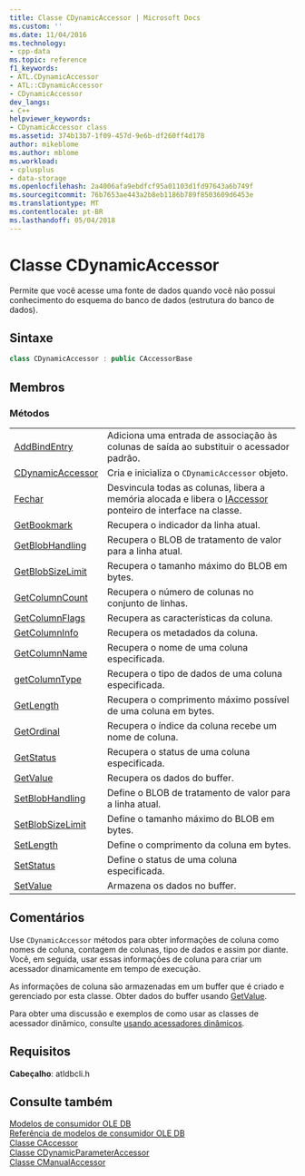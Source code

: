 ```yaml
---
title: Classe CDynamicAccessor | Microsoft Docs
ms.custom: ''
ms.date: 11/04/2016
ms.technology:
- cpp-data
ms.topic: reference
f1_keywords:
- ATL.CDynamicAccessor
- ATL::CDynamicAccessor
- CDynamicAccessor
dev_langs:
- C++
helpviewer_keywords:
- CDynamicAccessor class
ms.assetid: 374b13b7-1f09-457d-9e6b-df260ff4d178
author: mikeblome
ms.author: mblome
ms.workload:
- cplusplus
- data-storage
ms.openlocfilehash: 2a4006afa9ebdfcf95a01103d1fd97643a6b749f
ms.sourcegitcommit: 76b7653ae443a2b8eb1186b789f8503609d6453e
ms.translationtype: MT
ms.contentlocale: pt-BR
ms.lasthandoff: 05/04/2018
---
```

# <a name="cdynamicaccessor-class"></a>Classe CDynamicAccessor
Permite que você acesse uma fonte de dados quando você não possui conhecimento do esquema do banco de dados (estrutura do banco de dados).  
  
## <a name="syntax"></a>Sintaxe

```cpp
class CDynamicAccessor : public CAccessorBase  
```  
  
## <a name="members"></a>Membros  
  
### <a name="methods"></a>Métodos  
  
|||  
|-|-|  
|[AddBindEntry](../../data/oledb/cdynamicaccessor-addbindentry.md)|Adiciona uma entrada de associação às colunas de saída ao substituir o acessador padrão.|  
|[CDynamicAccessor](../../data/oledb/cdynamicaccessor-class.md)|Cria e inicializa o `CDynamicAccessor` objeto.|  
|[Fechar](../../data/oledb/cdynamicaccessor-close.md)|Desvincula todas as colunas, libera a memória alocada e libera o [IAccessor](https://msdn.microsoft.com/en-us/library/ms719672.aspx) ponteiro de interface na classe.|  
|[GetBookmark](../../data/oledb/cdynamicaccessor-getbookmark.md)|Recupera o indicador da linha atual.|  
|[GetBlobHandling](../../data/oledb/cdynamicaccessor-getblobhandling.md)|Recupera o BLOB de tratamento de valor para a linha atual.|  
|[GetBlobSizeLimit](../../data/oledb/cdynamicaccessor-getblobsizelimit.md)|Recupera o tamanho máximo do BLOB em bytes.|  
|[GetColumnCount](../../data/oledb/cdynamicaccessor-getcolumncount.md)|Recupera o número de colunas no conjunto de linhas.|  
|[GetColumnFlags](../../data/oledb/cdynamicaccessor-getcolumnflags.md)|Recupera as características da coluna.|  
|[GetColumnInfo](../../data/oledb/cdynamicaccessor-getcolumninfo.md)|Recupera os metadados da coluna.|  
|[GetColumnName](../../data/oledb/cdynamicaccessor-getcolumnname.md)|Recupera o nome de uma coluna especificada.|  
|[getColumnType](../../data/oledb/cdynamicaccessor-getcolumntype.md)|Recupera o tipo de dados de uma coluna especificada.|  
|[GetLength](../../data/oledb/cdynamicaccessor-getlength.md)|Recupera o comprimento máximo possível de uma coluna em bytes.|  
|[GetOrdinal](../../data/oledb/cdynamicaccessor-getordinal.md)|Recupera o índice da coluna recebe um nome de coluna.|  
|[GetStatus](../../data/oledb/cdynamicaccessor-getstatus.md)|Recupera o status de uma coluna especificada.|  
|[GetValue](../../data/oledb/cdynamicaccessor-getvalue.md)|Recupera os dados do buffer.|  
|[SetBlobHandling](../../data/oledb/cdynamicaccessor-setblobhandling.md)|Define o BLOB de tratamento de valor para a linha atual.|  
|[SetBlobSizeLimit](../../data/oledb/cdynamicaccessor-setblobsizelimit.md)|Define o tamanho máximo do BLOB em bytes.|  
|[SetLength](../../data/oledb/cdynamicaccessor-setlength.md)|Define o comprimento da coluna em bytes.|  
|[SetStatus](../../data/oledb/cdynamicaccessor-setstatus.md)|Define o status de uma coluna especificada.|  
|[SetValue](../../data/oledb/cdynamicaccessor-setvalue.md)|Armazena os dados no buffer.|  
  
## <a name="remarks"></a>Comentários  
 Use `CDynamicAccessor` métodos para obter informações de coluna como nomes de coluna, contagem de colunas, tipo de dados e assim por diante. Você, em seguida, usar essas informações de coluna para criar um acessador dinamicamente em tempo de execução.  
  
 As informações de coluna são armazenadas em um buffer que é criado e gerenciado por esta classe. Obter dados do buffer usando [GetValue](../../data/oledb/cdynamicaccessor-getvalue.md).  
  
 Para obter uma discussão e exemplos de como usar as classes de acessador dinâmico, consulte [usando acessadores dinâmicos](../../data/oledb/using-dynamic-accessors.md).  
  
## <a name="requirements"></a>Requisitos  
 **Cabeçalho**: atldbcli.h  
  
## <a name="see-also"></a>Consulte também  
 [Modelos de consumidor OLE DB](../../data/oledb/ole-db-consumer-templates-cpp.md)   
 [Referência de modelos de consumidor OLE DB](../../data/oledb/ole-db-consumer-templates-reference.md)   
 [Classe CAccessor](../../data/oledb/caccessor-class.md)   
 [Classe CDynamicParameterAccessor](../../data/oledb/cdynamicparameteraccessor-class.md)   
 [Classe CManualAccessor](../../data/oledb/cmanualaccessor-class.md)